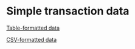 # Simple transaction data
[Table-formatted data](./transactions.table)

[CSV-formatted data](./transactions.csv)
